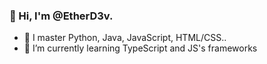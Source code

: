 ### 👋 Hi, I'm @EtherD3v. 

- 🎯 I master Python, Java, JavaScript, HTML/CSS..
- 🌱 I’m currently learning TypeScript and JS's frameworks


<!--
**EtherD3v/EtherD3v** is a ✨ _special_ ✨ repository because its `README.md` (this file) appears on your GitHub profile.

Here are some ideas to get you - 🔭 I’m currently working on ...
- 🌱 I’m currently learning ...
- 👯 I’m looking to collaborate on ...
- 🤔 I’m looking for help with ...
- 💬 Ask me about ...
- 📫 How to reach me: ...
- 😄 Pronouns: ...
- ⚡ Fun fact: ...
-->
